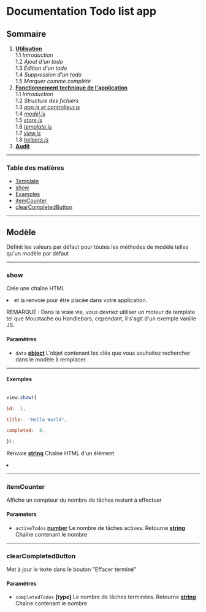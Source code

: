 # Documentation Todo list app


## Sommaire

1.  **[Utilisation](/todo-list-app/no_tech_use)** \
1.1 *Introduction* \
1.2 *Ajout d'un todo* \
1.3 *Édition d'un todo* \
1.4 *Suppression d'un todo* \
1.5 *Marquer comme complété*
2.  **[Fonctionnement technique de l'application](/todo-list-app/tech_use)** \
1.1 *Introduction* \
1.2 *Structure des fichiers* \
1.3 *[app.js et controlleur.js](/todo-list-app/tech_use_controller)* \
1.4 *[model.js](/todo-list-app/tech_use_model)* \
1.5 *[store.js](/todo-list-app/tech_use_storejs)* \
1.6 *[template.js](/todo-list-app/tech_use_template)* \
1.7 *[view.js](/todo-list-app/tech_use_view)* \
1.8 *[helpers.js](/todo-list-app/tech_use_helpers)* 
3.  **[Audit](/todo-list-app/tech_use_audit)**
---

<!-- Generated by documentation.js. Update this documentation by updating the source code. -->

### Table des matières


*  [Template][1]
*  [show][2]
*  [Examples][4]
*  [itemCounter][5]
*  [clearCompletedButton][7]

---

## Modèle

Définit les valeurs par défaut pour toutes les méthodes de modèle telles qu'un modèle par défaut

---

### show

Crée une chaîne HTML <li> et la renvoie pour être placée dans votre application.

REMARQUE : Dans la vraie vie, vous devriez utiliser un moteur de template tel que Moustache
ou Handlebars, cependant, il s'agit d'un exemple vanille JS.

#### Paramètres

*  `data`  **[object][9]** L'objet contenant les clés que vous souhaitez rechercher dans le modèle à remplacer.

---

#### Exemples

```javascript

view.show({

id:  1,

title:  "Hello World",

completed:  0,

});

```

Renvoie **[string][10]** Chaîne HTML d'un élément <li>

---

### itemCounter

Affiche un compteur du nombre de tâches restant à effectuer

#### Parameters

*  `activeTodos`  **[number][11]** Le nombre de tâches actives.
Retourne **[string][10]** Chaîne contenant le nombre

---

### clearCompletedButton


Met à jour le texte dans le bouton "Effacer terminé"


#### Paramètres

*  `completedTodos`  **\[type]** Le nombre de tâches terminées.
Retourne **[string][10]** Chaîne contenant le nombre

  
[1]: #template

[2]: #show

[3]: #parameters

[4]: #examples

[5]: #itemcounter

[6]: #parameters-1

[7]: #clearcompletedbutton

[8]: #parameters-2

[9]: https://developer.mozilla.org/docs/Web/JavaScript/Reference/Global_Objects/Object

[10]: https://developer.mozilla.org/docs/Web/JavaScript/Reference/Global_Objects/String

[11]: https://developer.mozilla.org/docs/Web/JavaScript/Reference/Global_Objects/Number
